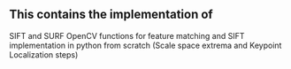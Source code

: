 ## This contains the implementation of 

SIFT and SURF OpenCV functions for feature matching and SIFT implementation in python from scratch (Scale space extrema and Keypoint Localization steps)
